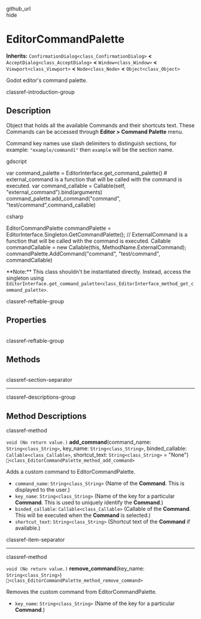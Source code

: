 github\_url  
hide

# EditorCommandPalette

**Inherits:** `ConfirmationDialog<class_ConfirmationDialog>` **&lt;**
`AcceptDialog<class_AcceptDialog>` **&lt;** `Window<class_Window>`
**&lt;** `Viewport<class_Viewport>` **&lt;** `Node<class_Node>` **&lt;**
`Object<class_Object>`

Godot editor's command palette.

classref-introduction-group

## Description

Object that holds all the available Commands and their shortcuts text.
These Commands can be accessed through **Editor &gt; Command Palette**
menu.

Command key names use slash delimiters to distinguish sections, for
example: `"example/command1"` then `example` will be the section name.

gdscript

var command\_palette = EditorInterface.get\_command\_palette() \#
external\_command is a function that will be called with the command is
executed. var command\_callable = Callable(self,
"external\_command").bind(arguments)
command\_palette.add\_command("command",
"test/command",command\_callable)

csharp

EditorCommandPalette commandPalette =
EditorInterface.Singleton.GetCommandPalette(); // ExternalCommand is a
function that will be called with the command is executed. Callable
commandCallable = new Callable(this, MethodName.ExternalCommand);
commandPalette.AddCommand("command", "test/command", commandCallable)

\*\*Note:\*\* This class shouldn't be instantiated directly. Instead,
access the singleton using
`EditorInterface.get_command_palette<class_EditorInterface_method_get_command_palette>`.

classref-reftable-group

## Properties

<table>
<tbody>
<tr>
</tr>
</tbody>
</table>

classref-reftable-group

## Methods

<table>
<tbody>
<tr>
</tr>
<tr>
</tr>
</tbody>
</table>

classref-section-separator

------------------------------------------------------------------------

classref-descriptions-group

## Method Descriptions

classref-method

`void (No return value.)` **add\_command**(command\_name:
`String<class_String>`, key\_name: `String<class_String>`,
binded\_callable: `Callable<class_Callable>`, shortcut\_text:
`String<class_String>` = "None")
`🔗<class_EditorCommandPalette_method_add_command>`

Adds a custom command to EditorCommandPalette.

-   `command_name`: `String<class_String>` (Name of the **Command**.
    This is displayed to the user.)
-   `key_name`: `String<class_String>` (Name of the key for a particular
    **Command**. This is used to uniquely identify the **Command**.)
-   `binded_callable`: `Callable<class_Callable>` (Callable of the
    **Command**. This will be executed when the **Command** is
    selected.)
-   `shortcut_text`: `String<class_String>` (Shortcut text of the
    **Command** if available.)

classref-item-separator

------------------------------------------------------------------------

classref-method

`void (No return value.)` **remove\_command**(key\_name:
`String<class_String>`)
`🔗<class_EditorCommandPalette_method_remove_command>`

Removes the custom command from EditorCommandPalette.

-   `key_name`: `String<class_String>` (Name of the key for a particular
    **Command**.)
